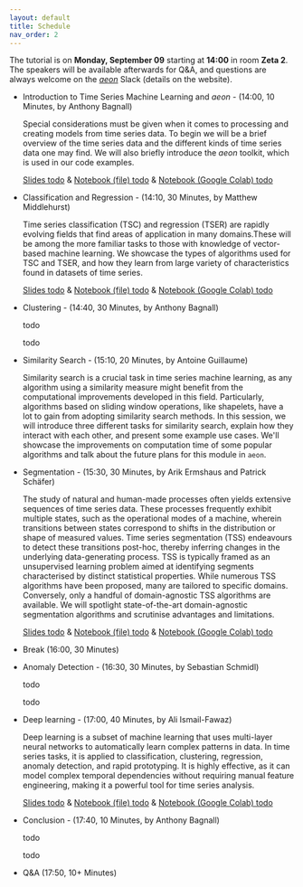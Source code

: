 ```yaml
---
layout: default
title: Schedule
nav_order: 2
---
```


The tutorial is on __Monday, September 09__ starting at __14:00__ in room __Zeta 2__. The speakers will be available afterwards for Q&A, and questions are always welcome on the [_aeon_](/https://www.aeon-toolkit.org/) Slack (details on the website).

- Introduction to Time Series Machine Learning and _aeon_ - (14:00, 10 Minutes, by Anthony Bagnall)

  Special considerations must be given when it comes to processing and creating models from time series data. To begin we will be a brief overview of the time series data and the different kinds of time series data one may find. We will also briefly introduce the _aeon_ toolkit, which is used in our code examples.

  [Slides todo](todo) & [Notebook (file) todo](todo) & [Notebook (Google Colab) todo](todo) 

- Classification and Regression - (14:10, 30 Minutes, by Matthew Middlehurst)

  Time series classification (TSC) and regression (TSER) are rapidly evolving fields that find areas of application in many domains.These will be among the more familiar tasks to those with knowledge of vector-based machine learning. We showcase the types of algorithms used for TSC and TSER, and how they learn from large variety of characteristics found in datasets of time series.

  [Slides todo](todo) & [Notebook (file) todo](todo) & [Notebook (Google Colab) todo](todo) 

- Clustering - (14:40, 30 Minutes, by Anthony Bagnall)

  todo

  todo
  
- Similarity Search - (15:10, 20 Minutes, by Antoine Guillaume)

  Similarity search is a crucial task in time series machine learning, as any algorithm using a similarity measure might benefit from the computational improvements developed in this field. Particularly, algorithms based on sliding window operations, like shapelets, have a lot to gain from adopting similarity search methods. In this session, we will introduce three different tasks for similarity search, explain how they interact with each other, and present some example use cases. We'll showcase the improvements on computation time of some popular algorithms and talk about the future plans for this module in `aeon`.
  
- Segmentation - (15:30, 30 Minutes, by Arik Ermshaus and Patrick Schäfer)

  The study of natural and human-made processes often yields extensive sequences of time series data. These processes frequently exhibit multiple states, such as the operational modes of a machine, wherein transitions between states correspond to shifts in the distribution or shape of measured values. Time series segmentation (TSS) endeavours to detect these transitions post-hoc, thereby inferring changes in the underlying data-generating process. TSS is typically framed as an unsupervised learning problem aimed at identifying segments characterised by distinct statistical properties. While numerous TSS algorithms have been proposed, many are tailored to specific domains. Conversely, only a handful of domain-agnostic TSS algorithms are available. We will spotlight state-of-the-art domain-agnostic segmentation algorithms and scrutinise advantages and limitations.

  [Slides todo](todo) & [Notebook (file) todo](todo) & [Notebook (Google Colab) todo](todo) 

- Break (16:00, 30 Minutes)

- Anomaly Detection - (16:30, 30 Minutes, by Sebastian Schmidl)

  todo

  todo
  
- Deep learning - (17:00, 40 Minutes, by Ali Ismail-Fawaz)

  Deep learning is a subset of machine learning that uses multi-layer neural networks to automatically learn complex patterns in data. In time series tasks, it is applied to classification, clustering, regression, anomaly detection, and rapid prototyping. It is highly effective, as it can model complex temporal dependencies without requiring manual feature engineering, making it a powerful tool for time series analysis.

  [Slides todo](todo) & [Notebook (file) todo](todo) & [Notebook (Google Colab) todo](todo)

- Conclusion - (17:40, 10 Minutes, by Anthony Bagnall)

  todo

  todo

- Q&A (17:50, 10+ Minutes)
